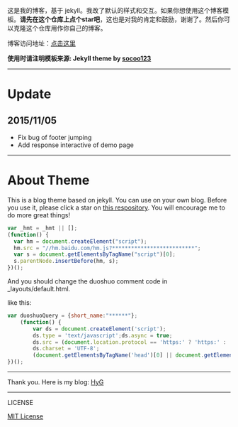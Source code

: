 这是我的博客，基于 jekyll。我改了默认的样式和交互。如果你想使用这个博客模板。**请先在这个仓库上点个star吧**，这也是对我的肯定和鼓励，谢谢了。然后你可以克隆这个仓库用作你自己的博客。

博客访问地址：[点击这里](http://socoo123.github.io)

**使用时请注明模板来源:  Jekyll theme by [socoo123](https://github.com/socoo123/socoo123.github.io)**

---

# Update

## 2015/11/05

* Fix bug of footer jumping
* Add response interactive of demo page

---

# About Theme

This is a blog theme based on jekyll. You can use on your own blog. Before you use it, please click a star on [this respository](https://github.com/Gaohaoyang/gaohaoyang.github.io/). You will encourage me to do more great things!



```javascript
var _hmt = _hmt || [];
(function() {
  var hm = document.createElement("script");
  hm.src = "//hm.baidu.com/hm.js?**************************";
  var s = document.getElementsByTagName("script")[0]; 
  s.parentNode.insertBefore(hm, s);
})();
```

And you should change the duoshuo comment code in _layouts/default.html.

like this:

```javascript
var duoshuoQuery = {short_name:"******"};
    (function() {
        var ds = document.createElement('script');
        ds.type = 'text/javascript';ds.async = true;
        ds.src = (document.location.protocol == 'https:' ? 'https:' : 'http:') + '//static.duoshuo.com/embed.js';
        ds.charset = 'UTF-8';
        (document.getElementsByTagName('head')[0] || document.getElementsByTagName('body')[0]).appendChild(ds);
})(); 
``` 

---

Thank you.
Here is my blog: [HyG](http://socoo123.github.io)

---

LICENSE

[MIT License](https://github.com/socoo123/socoo123.github.io/blob/master/LICENSE.md)


